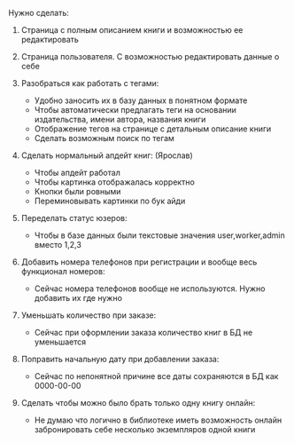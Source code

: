 Нужно сделать:
1. Страница с полным описанием книги и возможностью ее редактировать
2. Страница пользователя. С возможностью редактировать данные о себе

3. Разобраться как работать с тегами:
    - Удобно заносить их в базу данных в понятном формате
    - Чтобы автоматически предлагать теги на основании издательства, имени автора, названия книги
    - Отображение тегов на странице с детальным описание книги
    - Сделать возможным поиск по тегам

4. Сделать нормальный апдейт книг: (Ярослав)
    - Чтобы апдейт работал
    - Чтобы картинка отображалась корректно
    - Кнопки были ровными
    - Переминовывать картинки по бук айди 

5. Переделать статус юзеров:
    - Чтобы в базе данных были текстовые значения user,worker,admin вместо 1,2,3

6. Добавить номера телефонов при регистрации и вообще весь функционал номеров:
    - Сейчас номера телефонов вообще не используются. Нужно добавить их где нужно

7. Уменьшать количество при заказе:
    - Сейчас при оформлении заказа количество книг в БД не уменьшается

8. Поправить начальную дату при добавлении заказа:
    - Сейчас по непонятной причине все даты сохраняются в БД как 0000-00-00

9. Сделать чтобы можно было брать только одну книгу онлайн:
    - Не думаю что логично в библиотеке иметь возможность онлайн забронировать себе несколько экземпляров одной книги
